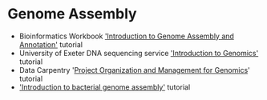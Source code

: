 # Genome Assembly 

- Bioinformatics Workbook ['Introduction to Genome Assembly and Annotation'](https://bioinformaticsworkbook.org/dataAnalysis/GenomeAnnotation/annotation_and_assembly_index.html#gsc.tab=0) tutorial
- University of Exeter DNA sequencing service ['Introduction to Genomics'](https://biomedicalhub.github.io/genomics/) tutorial
- Data Carpentry '[Project Organization and Management for Genomics](https://datacarpentry.org/organization-genomics/)' tutorial
- ['Introduction to bacterial genome assembly'](https://github.com/rrwick/Trycycler/wiki/Guide-to-bacterial-genome-assembly) tutorial
